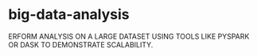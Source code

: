 # big-data-analysis
ERFORM ANALYSIS ON A LARGE DATASET USING TOOLS LIKE PYSPARK OR DASK TO DEMONSTRATE SCALABILITY.
